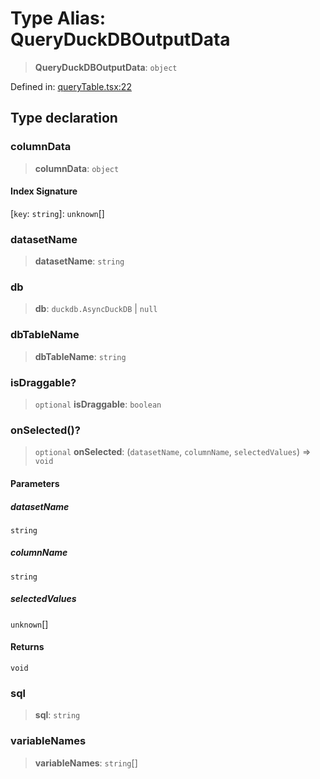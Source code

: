 # Type Alias: QueryDuckDBOutputData

> **QueryDuckDBOutputData**: `object`

Defined in: [queryTable.tsx:22](https://github.com/GeoDaCenter/openassistant/blob/fd29806c870b11792765637bc0dc6fbb46bd3016/packages/duckdb/src/queryTable.tsx#L22)

## Type declaration

### columnData

> **columnData**: `object`

#### Index Signature

\[`key`: `string`\]: `unknown`[]

### datasetName

> **datasetName**: `string`

### db

> **db**: `duckdb.AsyncDuckDB` \| `null`

### dbTableName

> **dbTableName**: `string`

### isDraggable?

> `optional` **isDraggable**: `boolean`

### onSelected()?

> `optional` **onSelected**: (`datasetName`, `columnName`, `selectedValues`) => `void`

#### Parameters

##### datasetName

`string`

##### columnName

`string`

##### selectedValues

`unknown`[]

#### Returns

`void`

### sql

> **sql**: `string`

### variableNames

> **variableNames**: `string`[]
